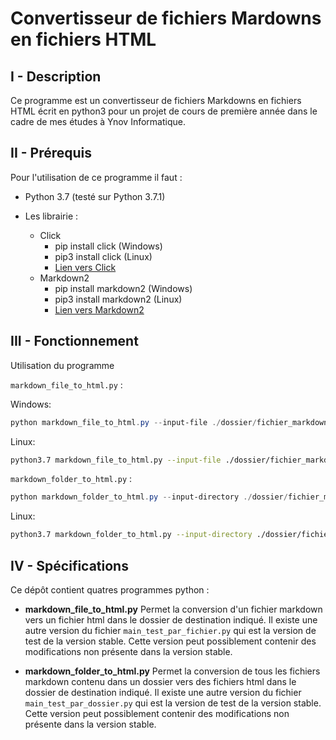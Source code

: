 # Convertisseur de fichiers Mardowns en fichiers HTML

## I - Description

Ce programme est un convertisseur de fichiers Markdowns en fichiers HTML écrit en python3 pour un projet de cours de première année dans le cadre de mes études à Ynov Informatique.

## II - Prérequis

Pour l'utilisation de ce programme il faut :

- Python 3.7 (testé sur Python 3.7.1)

- Les librairie :
  - Click
    - pip install click (Windows)
    - pip3 install click (Linux)
    - [Lien vers Click](https://pypi.org/project/markdown2/)
  - Markdown2
    - pip install markdown2 (Windows)
    - pip3 install markdown2 (Linux)
    - [Lien vers Markdown2](https://pypi.org/project/markdown2/)

## III - Fonctionnement

Utilisation du programme

`markdown_file_to_html.py` :

Windows:

```powershell
python markdown_file_to_html.py --input-file ./dossier/fichier_markdown --output-directory ./dossier_resultat/ --titre votre_titre
```

Linux:

```bash
python3.7 markdown_file_to_html.py --input-file ./dossier/fichier_markdown --output-directory ./dossier_resultat/ --titre votre_titre
```

`markdown_folder_to_html.py` :

```powershell
python markdown_folder_to_html.py --input-directory ./dossier/fichier_markdown --output-directory ./dossier_resultat/ --titre votre_titre
```

Linux:

```bash
python3.7 markdown_folder_to_html.py --input-directory ./dossier/fichier_markdown --output-directory ./dossier_resultat/ --titre votre_titre
```

## IV - Spécifications

Ce dépôt contient quatres programmes python :

- **markdown_file_to_html.py**
  Permet la conversion d'un fichier markdown vers un fichier html dans le dossier de destination indiqué.
  Il existe une autre version du fichier `main_test_par_fichier.py` qui est la version de test de la version stable. Cette version peut possiblement contenir des modifications non présente dans la version stable.

- **markdown_folder_to_html.py**
  Permet la conversion de tous les fichiers markdown contenu dans un dossier vers des fichiers html dans le dossier de destination indiqué.
  Il existe une autre version du fichier `main_test_par_dossier.py` qui est la version de test de la version stable. Cette version peut possiblement contenir des modifications non présente dans la version stable.
